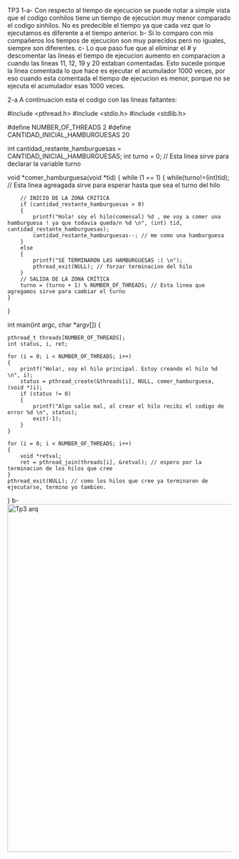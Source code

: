 TP3
1-a- Con respecto al tiempo de ejecucion se puede notar a simple vista que el codigo conhilos tiene un tiempo de ejecucion muy menor comparado el codigo sinhilos. No es predecible el tiempo ya que cada vez que lo ejecutamos es diferente a el tiempo anterior.
b- Si lo comparo con mis compañeros los tiempos de ejecucion son muy parecidos pero no iguales, siempre son diferentes.
c- Lo que paso fue que al eliminar el # y descomentar las lineas el tiempo de ejecucion aumento en comparacion a cuando las lineas 11, 12, 19 y 20 estaban comentadas. Esto sucede porque la linea comentada lo que hace es ejecutar el acumulador 1000 veces, por eso cuando esta comentada el tiempo de ejecucion es menor, porque no se ejecuta el acumulador esas 1000 veces.

2-a A continuacion esta el codigo con las lineas faltantes:


#include <pthread.h>
#include <stdio.h>
#include <stdlib.h>


#define NUMBER_OF_THREADS 2
#define CANTIDAD_INICIAL_HAMBURGUESAS 20


int cantidad_restante_hamburguesas = CANTIDAD_INICIAL_HAMBURGUESAS;
int turno = 0; // Esta linea sirve para declarar la variable turno


void *comer_hamburguesa(void *tid)
{
    while (1 == 1)
    { 
        while(turno!=(int)tid); // Esta linea agreagada sirve para esperar hasta que sea el turno del hilo

        
        // INICIO DE LA ZONA CRÍTICA
        if (cantidad_restante_hamburguesas > 0)
        {
            printf("Hola! soy el hilo(comensal) %d , me voy a comer una hamburguesa ! ya que todavia queda/n %d \n", (int) tid, cantidad_restante_hamburguesas);
            cantidad_restante_hamburguesas--; // me como una hamburguesa
        }
        else
        {
            printf("SE TERMINARON LAS HAMBURGUESAS :( \n");
            pthread_exit(NULL); // forzar terminacion del hilo
        }
        // SALIDA DE LA ZONA CRÍTICA
        turno = (turno + 1) % NUMBER_OF_THREADS; // Esta linea que agregamos sirve para cambiar el turno
    }
}

int main(int argc, char *argv[])
{


    pthread_t threads[NUMBER_OF_THREADS];
    int status, i, ret;

    for (i = 0; i < NUMBER_OF_THREADS; i++)
    {
        printf("Hola!, soy el hilo principal. Estoy creando el hilo %d \n", i);
        status = pthread_create(&threads[i], NULL, comer_hamburguesa, (void *)i);
        if (status != 0)
        {
            printf("Algo salio mal, al crear el hilo recibi el codigo de error %d \n", status);
            exit(-1);
        }
    }

    for (i = 0; i < NUMBER_OF_THREADS; i++)
    {
        void *retval;
        ret = pthread_join(threads[i], &retval); // espero por la terminacion de los hilos que cree
    }
    pthread_exit(NULL); // como los hilos que cree ya terminaron de ejecutarse, termino yo tambien.
}
b-
<img width="782" alt="Tp3 arq" src="https://github.com/gian12z/ASO2024TPs/assets/115861291/d1d69067-ac8d-49b2-9cde-b5614a2a62a7">



